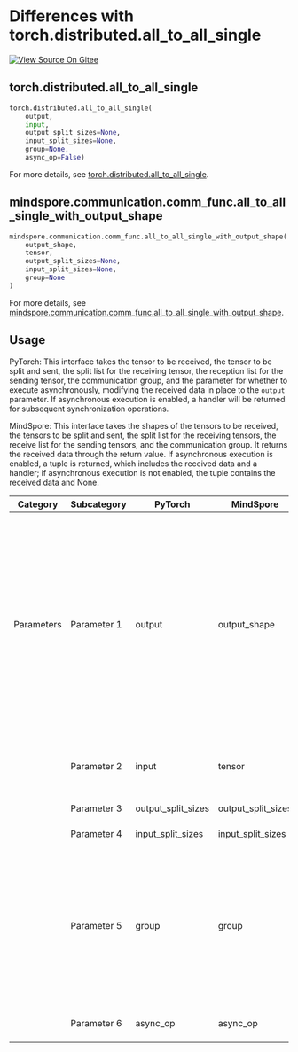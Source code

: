 # Differences with torch.distributed.all_to_all_single

[![View Source On Gitee](https://mindspore-website.obs.cn-north-4.myhuaweicloud.com/website-images/master/resource/_static/logo_source_en.svg)](https://gitee.com/mindspore/docs/blob/master/docs/mindspore/source_zh_cn/note/api_mapping/pytorch_diff/all_to_all_single_with_output_shape.md)

## torch.distributed.all_to_all_single

```python
torch.distributed.all_to_all_single(
    output,
    input,
    output_split_sizes=None,
    input_split_sizes=None,
    group=None,
    async_op=False)
```

For more details, see [torch.distributed.all_to_all_single](https://pytorch.org/docs/2.0/distributed.html#torch.distributed.all_to_all_single).

## mindspore.communication.comm_func.all_to_all_single_with_output_shape

```python
mindspore.communication.comm_func.all_to_all_single_with_output_shape(
    output_shape,
    tensor,
    output_split_sizes=None,
    input_split_sizes=None,
    group=None
)
```

For more details, see [mindspore.communication.comm_func.all_to_all_single_with_output_shape](https://www.mindspore.cn/docs/zh-CN/master/api_python/communication/mindspore.communication.comm_func.all_to_all_single_with_output_shape.html#mindspore.communication.comm_func.all_to_all_single_with_output_shape).

## Usage

PyTorch: This interface takes the tensor to be received, the tensor to be split and sent, the split list for the receiving tensor, the reception list for the sending tensor, the communication group, and the parameter for whether to execute asynchronously, modifying the received data in place to the `output` parameter. If asynchronous execution is enabled, a handler will be returned for subsequent synchronization operations.

MindSpore: This interface takes the shapes of the tensors to be received, the tensors to be split and sent, the split list for the receiving tensors, the receive list for the sending tensors, and the communication group. It returns the received data through the return value. If asynchronous execution is enabled, a tuple is returned, which includes the received data and a handler; if asynchronous execution is not enabled, the tuple contains the received data and None.

| Category | Subcategory | PyTorch | MindSpore | Difference |
| --- | --- | --- | --- | --- |
| Parameters | Parameter 1 | output | output_shape | Function is inconsistent, types are different. PyTorch passes in the tensor to receive data, and the result is assigned in place to the passed tensor; MindSpore passes in the shape of the tensor to receive data, and the result is returned as a new tensor. |
|  | Parameter 2 | input | tensor | Function is consistent, parameter name is different |
|  | Parameter 3 | output_split_sizes | output_split_sizes | Function is consistent |
|  | Parameter 4 | input_split_sizes | input_split_sizes | Function is consistent |
|  | Parameter 5 | group | group | Function is consistent, types are different. PyTorch passes in a communication group object; MindSpore passes in the string name of the communication group. |
|  | Parameter 6 | async_op | async_op | The functionality is consistent |
